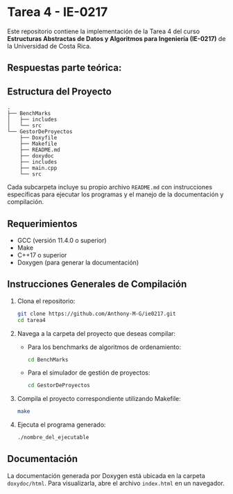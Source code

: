 # Tarea 4 - IE-0217

Este repositorio contiene la implementación de la Tarea 4 del curso **Estructuras Abstractas de Datos y Algoritmos para Ingeniería (IE-0217)** de la Universidad de Costa Rica.

## Respuestas parte teórica:

## Estructura del Proyecto

```
.
├── BenchMarks
│   ├── includes
│   └── src
└── GestorDeProyectos
    ├── Doxyfile
    ├── Makefile
    ├── README.md
    ├── doxydoc
    ├── includes
    ├── main.cpp
    └── src
```

Cada subcarpeta incluye su propio archivo `README.md` con instrucciones específicas para ejecutar los programas y el manejo de la documentación y compilación.

## Requerimientos

- GCC (versión 11.4.0 o superior)
- Make
- C++17 o superior
- Doxygen (para generar la documentación)

## Instrucciones Generales de Compilación

1. Clona el repositorio:

   ```bash
   git clone https://github.com/Anthony-M-G/ie0217.git
   cd tarea4
   ```

2. Navega a la carpeta del proyecto que deseas compilar:

   - Para los benchmarks de algoritmos de ordenamiento:
     ```bash
     cd BenchMarks
     ```
   - Para el simulador de gestión de proyectos:
     ```bash
     cd GestorDeProyectos
     ```

3. Compila el proyecto correspondiente utilizando Makefile:

   ```bash
   make
   ```

4. Ejecuta el programa generado:
   ```bash
   ./nombre_del_ejecutable
   ```

## Documentación

La documentación generada por Doxygen está ubicada en la carpeta `doxydoc/html`. Para visualizarla, abre el archivo `index.html` en un navegador.
